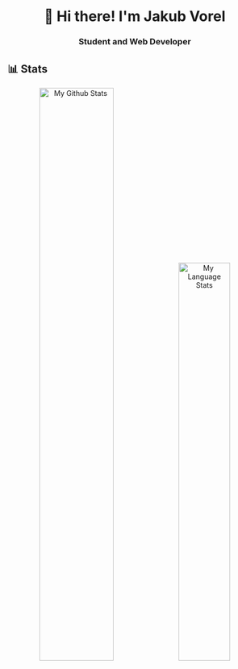 <h1 align="center">👋 Hi there! I'm Jakub Vorel</h1>

<h3 align="center">
  <b>Student and Web Developer</b>
</h3>

## 📊 Stats

<p align="center">
  <img src="https://github-readme-stats.vercel.app/api?username=jacobv-dev&show_icons=true&theme=react&include_all_commits=true" alt="My Github Stats" width="54%">
  
  <img src="https://github-readme-stats.vercel.app/api/top-langs/?username=jacobv-dev&layout=compact&theme=react" alt="My Language Stats" width="45%">
</p>